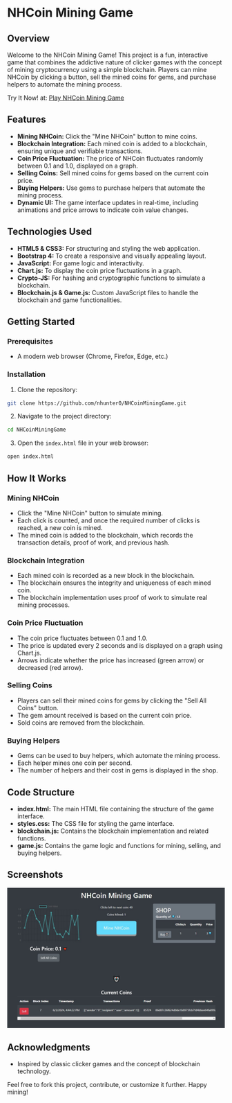 # NHCoin Mining Game

## Overview

Welcome to the NHCoin Mining Game! This project is a fun, interactive game that combines the addictive nature of clicker games with the concept of mining cryptocurrency using a simple blockchain. Players can mine NHCoin by clicking a button, sell the mined coins for gems, and purchase helpers to automate the mining process.

Try It Now! at:  [Play NHCoin Mining Game](https://nhunter0.github.io/NHCoinMiningGame/)

## Features

- **Mining NHCoin:** Click the "Mine NHCoin" button to mine coins.
- **Blockchain Integration:** Each mined coin is added to a blockchain, ensuring unique and verifiable transactions.
- **Coin Price Fluctuation:** The price of NHCoin fluctuates randomly between 0.1 and 1.0, displayed on a graph.
- **Selling Coins:** Sell mined coins for gems based on the current coin price.
- **Buying Helpers:** Use gems to purchase helpers that automate the mining process.
- **Dynamic UI:** The game interface updates in real-time, including animations and price arrows to indicate coin value changes.

## Technologies Used

- **HTML5 & CSS3:** For structuring and styling the web application.
- **Bootstrap 4:** To create a responsive and visually appealing layout.
- **JavaScript:** For game logic and interactivity.
- **Chart.js:** To display the coin price fluctuations in a graph.
- **Crypto-JS:** For hashing and cryptographic functions to simulate a blockchain.
- **Blockchain.js & Game.js:** Custom JavaScript files to handle the blockchain and game functionalities.

## Getting Started

### Prerequisites

- A modern web browser (Chrome, Firefox, Edge, etc.)

### Installation

1. Clone the repository:

```sh
git clone https://github.com/nhunter0/NHCoinMiningGame.git
```

2. Navigate to the project directory:

```sh
cd NHCoinMiningGame
```

3. Open the `index.html` file in your web browser:

```sh
open index.html
```

## How It Works

### Mining NHCoin

- Click the "Mine NHCoin" button to simulate mining.
- Each click is counted, and once the required number of clicks is reached, a new coin is mined.
- The mined coin is added to the blockchain, which records the transaction details, proof of work, and previous hash.

### Blockchain Integration

- Each mined coin is recorded as a new block in the blockchain.
- The blockchain ensures the integrity and uniqueness of each mined coin.
- The blockchain implementation uses proof of work to simulate real mining processes.

### Coin Price Fluctuation

- The coin price fluctuates between 0.1 and 1.0.
- The price is updated every 2 seconds and is displayed on a graph using Chart.js.
- Arrows indicate whether the price has increased (green arrow) or decreased (red arrow).

### Selling Coins

- Players can sell their mined coins for gems by clicking the "Sell All Coins" button.
- The gem amount received is based on the current coin price.
- Sold coins are removed from the blockchain.

### Buying Helpers

- Gems can be used to buy helpers, which automate the mining process.
- Each helper mines one coin per second.
- The number of helpers and their cost in gems is displayed in the shop.

## Code Structure

- **index.html:** The main HTML file containing the structure of the game interface.
- **styles.css:** The CSS file for styling the game interface.
- **blockchain.js:** Contains the blockchain implementation and related functions.
- **game.js:** Contains the game logic and functions for mining, selling, and buying helpers.

## Screenshots

![Game Interface](screenshot.jpg)

## Acknowledgments

- Inspired by classic clicker games and the concept of blockchain technology.

Feel free to fork this project, contribute, or customize it further. Happy mining!
